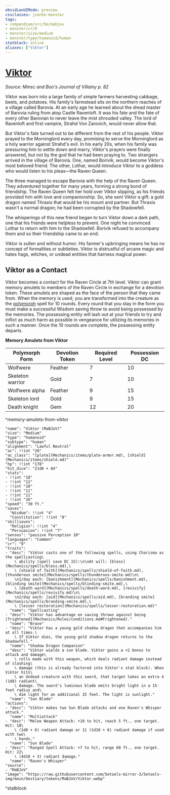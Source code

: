 ```yaml
---
obsidianUIMode: preview
cssclasses: json5e-monster
tags:
- compendium/src/5e/mabjov
- monster/cr/9
- monster/size/medium
- monster/type/humanoid/human
statblock: inline
aliases: ["Viktor"]
---
```

# [Viktor](Mechanics\bestiary\npc/viktor-mabjov.md)
*Source: Minsc and Boo's Journal of Villainy p. 82*  

Viktor was born into a large family of simple farmers harvesting cabbage, beets, and potatoes. His family's farmstead sits on the northern reaches of a village called Barovia. At an early age he learned about the dread master of Barovia ruling from atop Castle Ravenloft. It was his fate and the fate of every other Barovian to never leave the mist shrouded valley. The lord of Ravenloft and first vampire, Strahd Von Zarovich, would never allow that.

But Viktor's fate turned out to be different from the rest of his people. Viktor prayed to the Morninglord every day, promising to serve the Morninglord as a holy warrior against Strahd's evil. In his early 20s, when his family was pressuring him to settle down and marry, Viktor's prayers were finally answered, but not by the god that he had been praying to. Two strangers arrived in the village of Barovia. One, named Borivik, would become Viktor's most beloved friend. The other, Lothar, would introduce Viktor to a goddess who would listen to his pleas—the Raven Queen.

The three managed to escape Barovia with the help of the Raven Queen. They adventured together for many years, forming a strong bond of friendship. The Raven Queen felt her hold over Viktor slipping, as his friends provided him with love and companionship. So, she sent Viktor a gift: a gold dragon named Thraxis that would be his mount and partner. But Thraxis wasn't a normal dragon; he had been corrupted by the Shadowfell.

The whisperings of this new friend began to turn Viktor down a dark path, one that his friends were helpless to prevent. One night he convinced Lothar to return with him to the Shadowfell. Borivik refused to accompany them and so their friendship came to an end.

Viktor is sullen and without humor. His farmer's upbringing means he has no concept of formalities or subtleties. Viktor is distrustful of arcane magic and hates hags, witches, or undead entities that harness magical power.

## Viktor as a Contact

Viktor becomes a contact for the Raven Circle at 7th level. Viktor can grant memory amulets to members of the Raven Circle in exchange for a devotion token. These amulets are shaped as the face of the person that they came from. When the memory is used, you are transformed into the creature as the [polymorph](Mechanics/spells/polymorph.md) spell for 10 rounds. Every round that you stay in the form you must make a successful Wisdom saving throw to avoid being possessed by the memories. The possessing entity will lash out at your friends to try and inflict as much harm as possible in vengeance for utilizing its memories in such a manner. Once the 10 rounds are complete, the possessing entity departs.

**Memory Amulets from Viktor**

| Polymorph Form | Devotion Token | Required Level | Possession DC |
|----------------|----------------|----------------|---------------|
| Wolfwere | Feather | 7 | 10 |
| Skeleton warrior | Gold | 7 | 10 |
| Wolfwere alpha | Feather | 9 | 15 |
| Skeleton lord | Gold | 9 | 15 |
| Death knight | Gem | 12 | 20 |
^memory-amulets-from-viktor

```statblock
"name": "Viktor (MaBJoV)"
"size": "Medium"
"type": "humanoid"
"subtype": "human"
"alignment": "Lawful Neutral"
"ac": !!int "20"
"ac_class": "[plate](Mechanics/items/plate-armor.md), [shield](Mechanics/items/shield.md)"
"hp": !!int "178"
"hit_dice": "21d8 + 84"
"stats":
- !!int "18"
- !!int "12"
- !!int "18"
- !!int "11"
- !!int "11"
- !!int "16"
"speed": "30 ft."
"saves":
  "Wisdom": !!int "4"
  "Constitution": !!int "8"
"skillsaves":
  "Religion": !!int "4"
  "Persuasion": !!int "7"
"senses": "passive Perception 10"
"languages": "Common"
"cr": "9"
"traits":
- "desc": "Viktor casts one of the following spells, using Charisma as the spellcasting\
    \ ability (spell save DC 15):\n\nAt will: [bless](Mechanics/spells/bless.md),\
    \ [shield of faith](Mechanics/spells/shield-of-faith.md), [thunderous smite](Mechanics/spells/thunderous-smite.md)\n\
    \n1/day each: [banishment](Mechanics/spells/banishment.md), [blinding smite](Mechanics/spells/blinding-smite.md),\
    \ [death ward](Mechanics/spells/death-ward.md), [revivify](Mechanics/spells/revivify.md)\n\
    \n2/day each: [aid](Mechanics/spells/aid.md), [branding smite](Mechanics/spells/branding-smite.md),\
    \ [lesser restoration](Mechanics/spells/lesser-restoration.md)"
  "name": "Spellcasting"
- "desc": "Viktor has advantage on saving throws against being [frightened](Mechanics/Rules/conditions.md#Frightened)."
  "name": "Brave"
- "desc": "Viktor has a young gold shadow dragon that accompanies him at all times.\
    \ If Viktor dies, the young gold shadow dragon returns to the Shadowfell."
  "name": "Shadow Dragon Companion"
- "desc": "Viktor wields a sun blade. Viktor gains a +2 bonus to attack and damage\
    \ rolls made with this weapon, which deals radiant damage instead of slashing\
    \ damage (this is already factored into Viktor's stat block). When Viktor hits\
    \ an Undead creature with this sword, that target takes an extra 4 (1d8) radiant\
    \ damage. The sword's luminous blade emits bright light in a 15-foot radius and\
    \ dim light for an additional 15 feet. The light is sunlight."
  "name": "Sun Blade"
"actions":
- "desc": "Viktor makes two Sun Blade attacks and one Raven's Whisper attack."
  "name": "Multiattack"
- "desc": "Melee Weapon Attack: +10 to hit, reach 5 ft., one target. Hit: 10\
    \ (1d8 + 6) radiant damage or 11 (1d10 + 6) radiant damage if used with two\
    \ hands."
  "name": "Sun Blade"
- "desc": "Ranged Spell Attack: +7 to hit, range 60 ft., one target. Hit: 22\
    \ (4d10 + 3) radiant damage."
  "name": "Raven's Whisper"
"source":
- "MaBJoV"
"image": "https://raw.githubusercontent.com/5etools-mirror-3/5etools-img/main/bestiary/tokens/MaBJoV/Viktor.webp"
```
^statblock